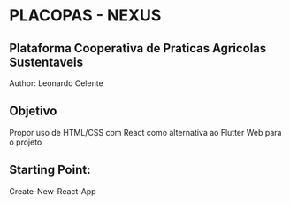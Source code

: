 # PLACOPAS - NEXUS
## Plataforma Cooperativa de Praticas Agricolas Sustentaveis
Author: Leonardo Celente
## Objetivo
Propor uso de HTML/CSS com React como alternativa ao Flutter Web para o projeto
## Starting Point:
Create-New-React-App
